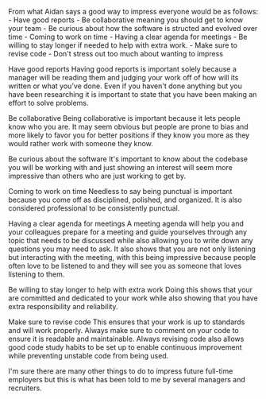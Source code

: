 From what Aidan says a good way to impress everyone would be as follows:
	- Have good reports
	- Be collaborative meaning you should get to know your team 
	- Be curious about how the software is structed and evolved over time
	- Coming to work on time
	- Having a clear agenda for meetings
	- Be willing to stay longer if needed to help with extra work.
	- Make sure to revise code
	- Don't stress out too much about wanting to impress

Have good reports
	Having good reports is important solely because a manager will be reading them and judging your work off of how will its written or what you've done. Even if you haven't done anything but you have been researching it is important to state that you have been making an effort to solve problems.

Be collaborative
	Being collaborative is important because it lets people know who you are. It may seem obvious but people are prone to bias and more likely to favor you for better positions if they know you more as they would rather work with someone they know.

Be curious about the software
	It's important to know about the codebase you will be working with and just showing an interest will seem more impressive than others who are just working to get by. 

Coming to work on time
	Needless to say being punctual is important because you come off as disciplined, polished, and organized. It is also considered professional to be consistently punctual.

Having a clear agenda for meetings
	A meeting agenda will help you and your colleagues prepare for a meeting and guide yourselves through any topic that needs to be discussed while also allowing you to write down any questions you may need to ask. It also shows that you are not only listening but interacting with the meeting, with this being impressive because people often love to be listened to and they will see you as someone that loves listening to them. 

Be willing to stay longer to help with extra work
	Doing this shows that your are committed and dedicated to your work while also showing that you have extra responsibility and reliability. 

Make sure to revise code
	This ensures that your work is up to standards and will work properly. Always make sure to comment on your code to ensure it is readable and maintainable. Always revising code also allows good code study habits to be set up to enable continuous improvement while preventing unstable code from being used. 

I'm sure there are many other things to do to impress future full-time employers but this is what has been told to me by several managers and recruiters. 
